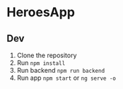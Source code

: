 # HeroesApp

## Dev

1. Clone the repository
2. Run ```npm install```
3. Run backend ```npm run backend```
4. Run app ```npm start``` or ```ng serve -o```
